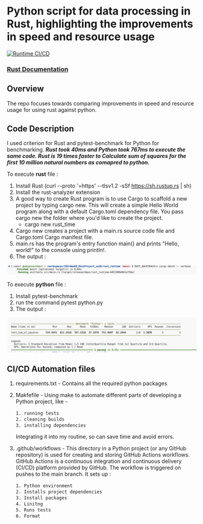 # Python script for data processing in Rust, highlighting the improvements in speed and resource usage

[![Runtime CI/CD](https://github.com/nogibjj/IDS-Week8_MiniProject_us26/actions/workflows/main.yml/badge.svg)](https://github.com/nogibjj/IDS-Week8_MiniProject_us26/actions/workflows/main.yml)

### [Rust Documentation](https://www.rust-lang.org/)

## Overview

The repo focuses towards comparing improvements in speed and resource usage for using rust against python.

## Code Description

I used criterion for Rust and pytest-benchmark for Python for benchmarking. ***Rust took 40ms and Python took 767ms to execute the same code. Rust is **19 times faster** to Calculate sum of squares for the first 10 million natural numbers as comapred to python.***

To execute **rust** file :
1. Install Rust (curl --proto '=https' --tlsv1.2 -sSf https://sh.rustup.rs | sh)
2. Install the rust-analyzer extension 
3. A good way to create Rust program is to use Cargo to scaffold a new project by typing cargo new. This will create a simple Hello World program along with a default Cargo.toml dependency file. You pass cargo new the folder where you'd like to create the project.
    - cargo new rust_time
4. Cargo new creates a project with a main.rs source code file and Cargo.toml Cargo manifest file.
5. main.rs has the program's entry function main() and prints "Hello, world!" to the console using println!.
6. The output :

<p align="center">
  <img width="850" src="https://github.com/nogibjj/IDS-Week8_MiniProject_us26/blob/main/Image/rusttime.png" alt="My Image2">
</p>

To execute **python** file :
1. Install pytest-benchmark
2. run the command pytest python.py
3. The output : 

<p align="center">
  <img width="650" src="https://github.com/nogibjj/IDS-Week8_MiniProject_us26/blob/main/Image/pythontime.png" alt="My Image2">
</p>


## CI/CD Automation files

1. requirements.txt - Contains all the required python packages
2. Makfefile - Using make to automate different parts of developing a Python project, like -
   
       1. running tests
       2. cleaning builds
       3. installing dependencies
   
   Integrating it into my routine, so can save time and avoid errors.
   
5. .github/workflows - This directory in a Python project (or any GitHub repository) is used for creating and storing GitHub Actions workflows. GitHub Actions is a continuous integration and continuous delivery                           (CI/CD) platform provided by GitHub. The workflow is triggered on pushes to the main branch. It sets up :
   
       1. Python environment
       2. Installs project dependencies
       3. Install packages
       4. Linitng
       5. Runs tests
       6. Format
